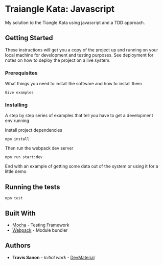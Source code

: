 # Traiangle Kata: Javascript

My solution to the Tiangle Kata using javascript and a TDD approach.

## Getting Started

These instructions will get you a copy of the project up and running on your local machine for development and testing purposes. See deployment for notes on how to deploy the project on a live system.

### Prerequisites

What things you need to install the software and how to install them

```
Give examples
```

### Installing

A step by step series of examples that tell you have to get a development env running

Install project dependencies

```
npm install
```

Then run the webpack dev server

```
npm run start:dev
```

End with an example of getting some data out of the system or using it for a little demo

## Running the tests

```
npm test
```

## Built With

* [Mocha](https://mochajs.org/) - Testing Framework
* [Webpack](https://webpack.js.org/) - Module bundler

## Authors

* **Travis Sanon** - *Initial work* - [DevMaterial](https://github.com/DevMaterial)
